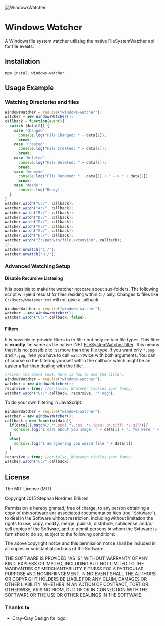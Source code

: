 ![WindowsWatcher](/WindowsWatcher.png?raw=true)

# Windows Watcher

A Windows file system watcher utilizing the native FileSystemWatcher api for file events.

## Installation

    npm install windows-watcher

## Usage Example

### Watching Directories and files

```javascript
WindowsWatcher = require("windows-watcher");
watcher = new WindowsWatcher();
callback = function(event){
  switch (data[0]) {
    case 'Changed':
      console.log("File Changed: " + data[1]);
      break;
    case 'Created':
      console.log("File Created: " + data[1]);
      break;
    case 'Deleted':
      console.log("File Deleted: " + data[1]);
      break;
    case 'Renamed':
      console.log("File Renamed: " + data[1] + " --> " + data[2]);
      break;
    case 'Ready':
      console.log("Ready)
  }
}
watcher.watch("C:/", callback);
watcher.watch("A:/", callback);
watcher.watch("B:/", callback);
watcher.watch("D:/", callback);
watcher.watch("E:/", callback);
watcher.watch("F:/", callback);
watcher.watch("G:/", callback);
watcher.watch("H:/", callback);
watcher.watch("Z:/path/to/file.extension", callback);
//....
watcher.unwatch("C:/");
watcher.unwatch("H:/");

```


### Advanced Watching Setup

#### Disable Recursive Listening
It is possible to make the watcher not care about sub-folders. The following script will yield resulst for files residing within `C:/` only. Changes to files like `C:/Users/whatever.txt` will not give a callback.

```javascript
WindowsWatcher = require("windows-watcher");
watcher = new WindowsWatcher();
watcher.watch("C:/",callback, false);

```

#### Filters
It is possible to provide filters to to filter out only certain file types. This filter is **exactly** the same as the native .NET [FileSystemWatcher filter](https://msdn.microsoft.com/en-us/library/system.io.filesystemwatcher.filter.aspx?cs-save-lang=1&cs-lang=csharp#code-snippet-1). This means that it is not possible to list more than one file type. If you want only `*.png` and `*.jpg`, then you have to call `watch` twice with both arguments. You can of course do the filtering yourself within the callback which might be an easier affair than dealing with the filter.

```javascript
//Given the above text, here is how to use the filter.
WindowsWatcher = require("windows-watcher");
watcher = new WindowsWatcher();
recursive = true; //or false. Whatever tickles your fancy.
watcher.watch("C:/",callback, recursive, "*.ogg");
```

To do your own filtering in JavaScript.

```javascript
WindowsWatcher = require("windows-watcher");
watcher = new WindowsWatcher();
callback = new function(data){
  if(data[1].match(/.*\.png|.*\.jpg|.*\.jpeg|.q\.tiff|.*\.gif/)){
    console.log("I care about you image! " + data[1] + ". You were " + data[0]);
  }
  else{
    console.log("I am ignoring you weird file " + data[1])
  }
}
recursive = true; //or false. Whatever tickles your fancy.
watcher.watch("C:/",callback);
```

## License

The MIT License (MIT)

Copyright 2015 Stephan Nordnes Eriksen

Permission is hereby granted, free of charge, to any person obtaining a copy
of this software and associated documentation files (the "Software"), to deal
in the Software without restriction, including without limitation the rights
to use, copy, modify, merge, publish, distribute, sublicense, and/or sell
copies of the Software, and to permit persons to whom the Software is
furnished to do so, subject to the following conditions:

The above copyright notice and this permission notice shall be included in
all copies or substantial portions of the Software.

THE SOFTWARE IS PROVIDED "AS IS", WITHOUT WARRANTY OF ANY KIND, EXPRESS OR
IMPLIED, INCLUDING BUT NOT LIMITED TO THE WARRANTIES OF MERCHANTABILITY,
FITNESS FOR A PARTICULAR PURPOSE AND NONINFRINGEMENT. IN NO EVENT SHALL THE
AUTHORS OR COPYRIGHT HOLDERS BE LIABLE FOR ANY CLAIM, DAMAGES OR OTHER
LIABILITY, WHETHER IN AN ACTION OF CONTRACT, TORT OR OTHERWISE, ARISING FROM,
OUT OF OR IN CONNECTION WITH THE SOFTWARE OR THE USE OR OTHER DEALINGS IN
THE SOFTWARE.


### Thanks to
 - Cray-Cray Design for logo.
